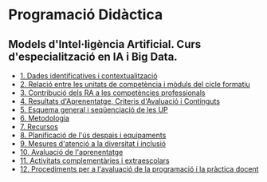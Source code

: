 # Programació Didàctica

<!--
La PD ha de ser un document clar i concís que ens permeta planificar l'activitat docent.

Característiques/requeriments:

- S'ha d'ajustar a les directrius de la CCP i al PCCF.
- Mostra la seqüenciació dels RA i els CA i organitza els continguts del mòdul.
- Es concreta en unitats de programació, dissenyant exercicis, tasques, etc. que contribuïsquen a l'adquisició de les competències.
- Diferenciem entre PD del mòdul i la programació d'aula
    - Hi ha una única PD per cada mòdul i cicle (Per tant ha de contindre aspectes genèrics, però també les possibles variants metodològiques, per exemple el treball per projectes intermodulars en modalitat presencial, flipped classroom en semipresnecial, etc.)
    - La progrmació d'aula, que fa cada docent, conté la concreció de la programació didàctica per a cada grup.
 -->

## Models d'Intel·ligència Artificial. Curs d'especialització en IA i Big Data.

* [1. Dades identificatives i contextualització](1.Identificacio.md)
* [2. Relació entre les unitats de competència i mòduls del cicle formatiu](2.relacio_uc.md)
* [3. Contribució dels RA a les competències professionals](3.contribucio_ra.md)
* [4. Resultats d'Aprenentatge, Criteris d'Avaluació i Continguts](4.RAs_CAs_Continguts.md)
* [5. Esquema general i seqüenciació de les UP](5.esquema_general_up.md)
* [6. Metodologia](6.Metodologia.md)
* [7. Recursos](7.Recursos.md)
* [8. Planificació de l'ús despais i equipaments](8.Espais_equipament.md)
* [9. Mesures d'atenció a la diversitat i inclusió](9.Mesures_Atencio_Diversitat.md)
* [10. Avaluació de l'aprenentatge](10.Avaluacio.md)
* [11. Activitats complementàries i extraescolars](11.Activitats_Complementaries.md)
* [12. Procediments per a l'avaluació de la programació i la pràctica docent](12.Procediments_Avaluacio_PD.md)